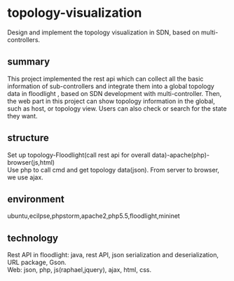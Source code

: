 # topology-visualization
Design and implement the topology visualization in SDN, based on multi-controllers.

## summary
This project implemented the rest api which can collect all the basic information of sub-controllers and integrate them into a global topology data in floodlight
, based on SDN development with multi-controller. Then, the web part in this project can show topology information in the global, such as host, or topology view.
Users can also check or search for the state they want.

## structure
Set up topology-Floodlight(call rest api for overall data)-apache(php)-browser(js,html)<br>
Use php to call cmd and get topology data(json). From server to browser, we use ajax.

## environment
ubuntu,ecilpse,phpstorm,apache2,php5.5,floodlight,mininet

## technology
Rest API in floodlight: java, rest API, json serialization and deserialization, URL package, Gson.<br>
Web: json, php, js(raphael,jquery), ajax, html, css.


